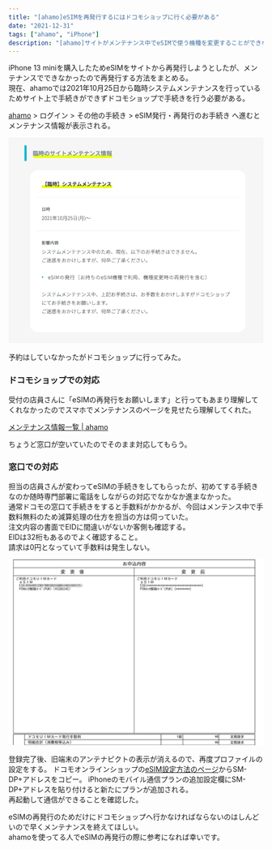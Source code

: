 ```yaml
---
title: "[ahamo]eSIMを再発行するにはドコモショップに行く必要がある"
date: "2021-12-31"
tags: ["ahamo", "iPhone"]
description: "[ahamo]サイトがメンテナンス中でeSIMで使う機種を変更することができなかったためドコモショップに行って手続きをしてきた。"
---
```


iPhone 13 miniを購入したためeSIMをサイトから再発行しようとしたが、メンテナンスでできなかったので再発行する方法をまとめる。  
現在、ahamoでは2021年10月25日から臨時システムメンテナンスを行っているためサイト上で手続きができずドコモショップで手続きを行う必要がある。
<!-- end -->

[ahamo](https://ahamo.com/) > ログイン > その他の手続き > eSIM発行・再発行のお手続き へ進むとメンテナンス情報が表示される。
  
![メンテナンス](../images/maintenance.png)
  
予約はしていなかったがドコモショップに行ってみた。
  
### ドコモショップでの対応
受付の店員さんに「eSIMの再発行をお願いします」と行ってもあまり理解してくれなかったのでスマホでメンテナンスのページを見せたら理解してくれた。

[メンテナンス情報一覧 | ahamo](https://ahamo.com/maintenance/)
  
ちょうど窓口が空いていたのでそのまま対応してもらう。
  
### 窓口での対応
担当の店員さんが変わってeSIMの手続きをしてもらったが、初めてする手続きなのか随時専門部署に電話をしながらの対応でなかなか進まなかった。  
通常ドコモの窓口て手続きをすると手数料がかかるが、今回はメンテンス中で手数料無料のため減算処理の仕方を担当の方は伺っていた。  
注文内容の書面でEIDに間違いがないか客側も確認する。  
EIDは32桁もあるのでよく確認すること。  
請求は0円となっていて手数料は発生しない。  
  
![契約内容](../images/esim.jpg)
  
登録完了後、旧端末のアンテナピクトの表示が消えるので、再度プロファイルの設定をする。
ドコモオンラインショップの[eSIM設定方法のページ](https://onlineshop.smt.docomo.ne.jp/supports/settings/index.html?ds_device=eSIMonly#eSIMonly_choice)からSM-DP+アドレスをコピー。
iPhoneのモバイル通信プランの追加設定欄にSM-DP+アドレスを貼り付けると新たにプランが追加される。  
再起動して通信ができることを確認した。  
  
eSIMの再発行のためだけにドコモショップへ行かなければならないのはしんどいので早くメンテナンスを終えてほしい。  
ahamoを使ってる人でeSIMの再発行の際に参考になれば幸いです。
